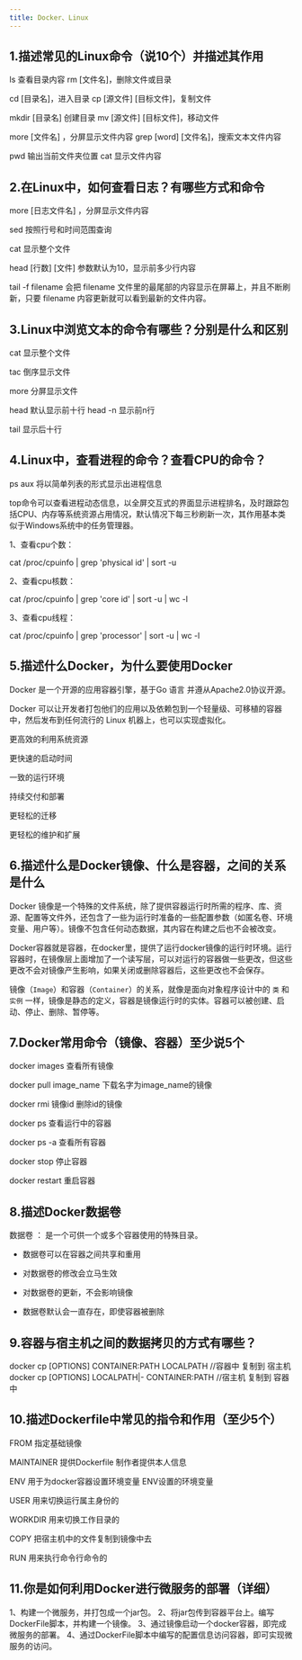 ```yaml
---
title: Docker、Linux
---
```


## 1.描述常见的Linux命令（说10个）并描述其作用

ls 查看目录内容                                                   rm [文件名]，删除文件或目录

cd [目录名]，进入目录                                       cp [源文件] [目标文件]，复制文件

mkdir [目录名] 创建目录                                    mv [源文件] [目标文件]，移动文件

more [文件名] ，分屏显示文件内容                 grep [word] [文件名]，搜索文本文件内容

pwd 输出当前文件夹位置                                  cat  显示文件内容

## 2.在Linux中，如何查看日志？有哪些方式和命令

more [日志文件名] ，分屏显示文件内容

sed    按照行号和时间范围查询

cat  显示整个文件

head [行数] [文件]  参数默认为10，显示前多少行内容

tail -f filename 会把 filename 文件里的最尾部的内容显示在屏幕上，并且不断刷新，只要 filename 内容更新就可以看到最新的文件内容。

## 3.Linux中浏览文本的命令有哪些？分别是什么和区别

cat  显示整个文件

tac  倒序显示文件

more  分屏显示文件

head  默认显示前十行   head  -n  显示前n行

tail  显示后十行

## 4.Linux中，查看进程的命令？查看CPU的命令？

ps aux  将以简单列表的形式显示出进程信息

top命令可以查看进程动态信息，以全屏交互式的界面显示进程排名，及时跟踪包括CPU、内存等系统资源占用情况，默认情况下每三秒刷新一次，其作用基本类似于Windows系统中的任务管理器。

1、查看cpu个数：

cat /proc/cpuinfo | grep 'physical id' | sort -u

2、查看cpu核数：

cat /proc/cpuinfo | grep 'core id' | sort -u | wc -l

3、查看cpu线程：

cat /proc/cpuinfo | grep 'processor' | sort -u | wc -l

## 5.描述什么Docker，为什么要使用Docker

Docker 是一个开源的应用容器引擎，基于Go 语言 并遵从Apache2.0协议开源。

Docker 可以让开发者打包他们的应用以及依赖包到一个轻量级、可移植的容器中，然后发布到任何流行的 Linux 机器上，也可以实现虚拟化。



更高效的利用系统资源

更快速的启动时间

一致的运行环境

持续交付和部署

 更轻松的迁移

更轻松的维护和扩展

## 6.描述什么是Docker镜像、什么是容器，之间的关系是什么

Docker 镜像是一个特殊的文件系统，除了提供容器运行时所需的程序、库、资源、配置等文件外，还包含了一些为运行时准备的一些配置参数（如匿名卷、环境变量、用户等）。镜像不包含任何动态数据，其内容在构建之后也不会被改变。

Docker容器就是容器，在docker里，提供了运行docker镜像的运行时环境。运行容器时，在镜像层上面增加了一个读写层，可以对运行的容器做一些更改，但这些更改不会对镜像产生影响，如果关闭或删除容器后，这些更改也不会保存。

镜像（`Image`）和容器（`Container`）的关系，就像是面向对象程序设计中的 `类` 和 `实例` 一样，镜像是静态的定义，容器是镜像运行时的实体。容器可以被创建、启动、停止、删除、暂停等。

## 7.Docker常用命令（镜像、容器）至少说5个

docker  images 查看所有镜像

docker  pull  image_name   下载名字为image_name的镜像

docker   rmi  镜像id  删除id的镜像

docker   ps   查看运行中的容器

docker ps -a  查看所有容器

docker stop   停止容器

docker restart   重启容器

## 8.描述Docker数据卷

数据卷 ： 是一个可供一个或多个容器使用的特殊目录。

- 数据卷可以在容器之间共享和重用

- 对数据卷的修改会立马生效

- 对数据卷的更新，不会影响镜像

- 数据卷默认会一直存在，即使容器被删除

## 9.容器与宿主机之间的数据拷贝的方式有哪些？

docker  cp  [OPTIONS] CONTAINER:PATH LOCALPATH    //容器中 复制到 宿主机
docker cp  [OPTIONS] LOCALPATH|- CONTAINER:PATH  //宿主机 复制到 容器中



## 10.描述Dockerfile中常见的指令和作用（至少5个）

FROM    指定基础镜像

MAINTAINER         提供Dockerfile 制作者提供本人信息

ENV     用于为docker容器设置环境变量 ENV设置的环境变量

USER     用来切换运行属主身份的

WORKDIR      用来切换工作目录的

COPY    把宿主机中的文件复制到镜像中去

RUN     用来执行命令行命令的

## 11.你是如何利用Docker进行微服务的部署（详细）

1、构建⼀个微服务，并打包成⼀个jar包。
2、将jar包传到容器平台上。编写DockerFile脚本，并构建⼀个镜像。
3、通过镜像启动⼀个docker容器，即完成微服务的部署。
4、通过DockerFile脚本中编写的配置信息访问容器，即可实现微服务的访问。
